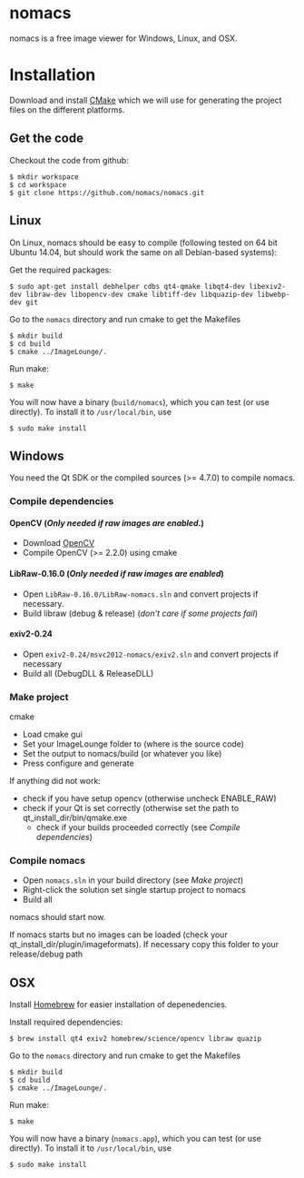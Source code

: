 # nomacs
nomacs is a free image viewer for Windows, Linux, and OSX.

# Installation
Download and install [CMake](https://cmake.org/download/) which we will use for generating the project files on the different platforms.

## Get the code
Checkout the code from github:

```
$ mkdir workspace
$ cd workspace
$ git clone https://github.com/nomacs/nomacs.git
```

## Linux
On Linux, nomacs should be easy to compile (following tested on 64 bit Ubuntu 14.04, but should work the same on all Debian-based systems):

Get the required packages:

```
$ sudo apt-get install debhelper cdbs qt4-qmake libqt4-dev libexiv2-dev libraw-dev libopencv-dev cmake libtiff-dev libquazip-dev libwebp-dev git
```

Go to the `nomacs` directory and run cmake to get the Makefiles

```
$ mkdir build
$ cd build
$ cmake ../ImageLounge/.
```

Run make:

```
$ make
```

You will now have a binary (`build/nomacs`), which you can test (or use directly). To install it to `/usr/local/bin`, use

```
$ sudo make install
```


## Windows
You need the Qt SDK or the compiled sources (>= 4.7.0) to compile nomacs.

### Compile dependencies
#### OpenCV (*Only needed if raw images are enabled.*)
* Download [OpenCV](http://opencv.org/downloads.html)
* Compile OpenCV (>= 2.2.0) using cmake

#### LibRaw-0.16.0 (*Only needed if raw images are enabled*)

* Open `LibRaw-0.16.0/LibRaw-nomacs.sln` and convert projects if necessary.
* Build libraw (debug & release) (*don't care if some projects fail*)

#### exiv2-0.24
* Open `exiv2-0.24/msvc2012-nomacs/exiv2.sln` and convert projects if necessary
* Build all (DebugDLL & ReleaseDLL)

### Make project
cmake
* Load cmake gui
* Set your ImageLounge folder to (where is the source code)
* Set the output to nomacs/build (or whatever you like)
* Press configure and generate

If anything did not work:

* check if you have setup opencv (otherwise uncheck ENABLE_RAW)
* check if your Qt is set correctly (otherwise set the path to qt_install_dir/bin/qmake.exe
  * check if your builds proceeded correctly (see *Compile dependencies*)

### Compile nomacs
* Open `nomacs.sln` in your build directory (see *Make project*)
* Right-click the solution set single startup project to nomacs
* Build all

nomacs should start now.

If nomacs starts but no images can be loaded (check your qt_install_dir/plugin/imageformats).
If necessary copy this folder to your release/debug path


## OSX
Install [Homebrew](http://brew.sh/) for easier installation of depenedencies.

Install required dependencies:

```
$ brew install qt4 exiv2 homebrew/science/opencv libraw quazip

```

Go to the `nomacs` directory and run cmake to get the Makefiles

```
$ mkdir build
$ cd build
$ cmake ../ImageLounge/.
```

Run make:

```
$ make
```

You will now have a binary (`nomacs.app`), which you can test (or use directly). To install it to `/usr/local/bin`, use

```
$ sudo make install
```
